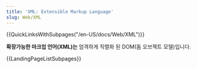 ```yaml
---
title: 'XML: Extensible Markup Language'
slug: Web/XML
---
```

{{QuickLinksWithSubpages("/en-US/docs/Web/XML")}}

**확장가능한 마크업 언어(XML)는** 엄격하게 직렬화 된 DOM(돔 오브젝트 모델)입니다.

{{LandingPageListSubpages}}
